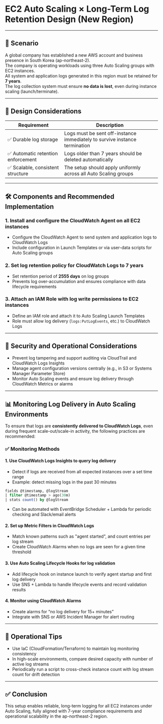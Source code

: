 
#  EC2 Auto Scaling × Long-Term Log Retention Design (New Region)

---

## 📘 Scenario

A global company has established a new AWS account and business presence in South Korea (ap-northeast-2).  
The company is operating workloads using three Auto Scaling groups with EC2 instances.  
All system and application logs generated in this region must be retained for **7 years**.  
The log collection system must ensure **no data is lost**, even during instance scaling (launch/terminate).

---

## 🧠 Design Considerations

| Requirement | Description |
|-------------|-------------|
| ✅ Durable log storage | Logs must be sent off-instance immediately to survive instance termination |
| ✅ Automatic retention enforcement | Logs older than 7 years should be deleted automatically |
| ✅ Scalable, consistent structure | The setup should apply uniformly across all Auto Scaling groups |

---

## 🛠️ Components and Recommended Implementation

### 1. Install and configure the CloudWatch Agent on all EC2 instances

- Configure the CloudWatch Agent to send system and application logs to CloudWatch Logs
- Include configuration in Launch Templates or via user-data scripts for Auto Scaling groups

### 2. Set log retention policy for CloudWatch Logs to 7 years

- Set retention period of **2555 days** on log groups
- Prevents log over-accumulation and ensures compliance with data lifecycle requirements

### 3. Attach an IAM Role with log write permissions to EC2 instances

- Define an IAM role and attach it to Auto Scaling Launch Templates
- Role must allow log delivery (`logs:PutLogEvents`, etc.) to CloudWatch Logs

---

## 🔐 Security and Operational Considerations

- Prevent log tampering and support auditing via CloudTrail and CloudWatch Logs Insights
- Manage agent configuration versions centrally (e.g., in S3 or Systems Manager Parameter Store)
- Monitor Auto Scaling events and ensure log delivery through CloudWatch Metrics or alarms

---

## 📊 Monitoring Log Delivery in Auto Scaling Environments

To ensure that logs are **consistently delivered to CloudWatch Logs**, even during frequent scale-out/scale-in activity, the following practices are recommended:

### ✅ Monitoring Methods

#### 1. Use CloudWatch Logs Insights to query log delivery

- Detect if logs are received from all expected instances over a set time range
- Example: detect missing logs in the past 30 minutes

```sql
fields @timestamp, @logStream
| filter @timestamp > ago(30m)
| stats count() by @logStream
```

- Can be automated with EventBridge Scheduler + Lambda for periodic checking and Slack/email alerts

#### 2. Set up Metric Filters in CloudWatch Logs

- Match known patterns such as "agent started", and count entries per log stream
- Create CloudWatch Alarms when no logs are seen for a given time threshold

#### 3. Use Auto Scaling Lifecycle Hooks for log validation

- Add lifecycle hook on instance launch to verify agent startup and first log delivery
- Use SNS + Lambda to handle lifecycle events and record validation results

#### 4. Monitor using CloudWatch Alarms

- Create alarms for “no log delivery for 15+ minutes”
- Integrate with SNS or AWS Incident Manager for alert routing

---

## 🔁 Operational Tips

- Use IaC (CloudFormation/Terraform) to maintain log monitoring consistency
- In high-scale environments, compare desired capacity with number of active log streams
- Periodically run a script to cross-check instance count with log stream count for drift detection

---

## ✅ Conclusion

This setup enables reliable, long-term logging for all EC2 instances under Auto Scaling, fully aligned with 7-year compliance requirements and operational scalability in the ap-northeast-2 region.
